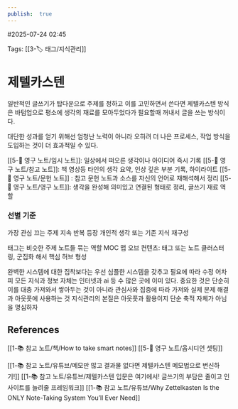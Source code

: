 ```yaml
---
publish:  true
---
```

#2025-07-24 02:45

Tags: [[3-🏷️ 태그/지식관리]]

# 제텔카스텐

일반적인 글쓰기가 탑다운으로 주제를 정하고 이를 고민하면서 쓴다면
제텔카스텐 방식은 바텀업으로 평소에 생각의 재료를 모아두었다가 필요할때 꺼내서 글을 쓰는 방식이다.

대단한 성과를 얻기 위해선 엄청난 노력이 아니라 오히려 더 나은 프로세스, 작업 방식을 도입하는 것이 더 효과적일 수 있다.

[[5-💎 영구 노트/임시 노트]]: 일상에서 떠오른 생각이나 아이디어 즉시 기록
[[5-💎 영구 노트/참고 노트]]: 책 영상등 타인의 생각 요약, 인상 깊은 부분 기록, 하이라이트
[[5-💎 영구 노트/문헌 노트]] : 참고 문헌 노트과 소스를 자신의 언어로 재해석해서 정리
[[5-💎 영구 노트/영구 노트]]: 생각을 완성해 의미있고 연결된 형태로 정리, 글쓰기 재료 역할

### 선별 기준
가장 관심 끄는 주제
지속 반복 등장
개인적 생각 또는 기존 지식 재구성

태그는 비슷한 주제 노트들 묶는 역할
MOC 맵 오브 컨텐츠: 태그 또는 노트 클러스터링, 군집화 해서 핵심 허브 형성

완벽한 시스템에 대한 집착보다는 우선 심플한 시스템을 갖추고 필요에 따라 수정
어차피 모든 지식과 정보 자체는 인터넷과 ai 등 수 많은 곳에 이미 있다.
중요한 것은 단순히 이를 대충 가져와서 쌓아두는 것이 아니라  관심사와 집중에 따라 가져와 실제 문제 해결과 아웃풋에 사용하는 것
지식관리의 본질은 아웃풋과 활용이지 단순 축적 자체가 아님을 명심하자

## References
[[1-📚 참고 노트/책/How to take smart notes]]
[[5-💎 영구 노트/옵시디언 셋팅]]

[[1-📚 참고 노트/유튜브/메모만 많고 결과물 없다면 제텔카스텐 메모법으로 변신하기!]]
[[1-📚 참고 노트/유튜브/제텔카스텐 입문은 여기에서! 글쓰기의 부담은 줄이고 인사이트를 늘려줄 프레임워크]]
[[1-📚 참고 노트/유튜브/Why Zettelkasten Is the ONLY Note-Taking System You’ll Ever Need]]